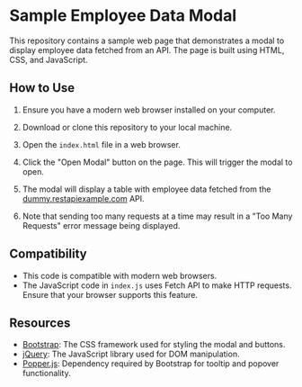 # Sample Employee Data Modal

This repository contains a sample web page that demonstrates a modal to display employee data fetched from an API. The page is built using HTML, CSS, and JavaScript.

## How to Use

1. Ensure you have a modern web browser installed on your computer.

2. Download or clone this repository to your local machine.

3. Open the `index.html` file in a web browser.

4. Click the "Open Modal" button on the page. This will trigger the modal to open.

5. The modal will display a table with employee data fetched from the [dummy.restapiexample.com](https://dummy.restapiexample.com/api/v1/employees) API.

6. Note that sending too many requests at a time may result in a "Too Many Requests" error message being displayed.

## Compatibility

- This code is compatible with modern web browsers.
- The JavaScript code in `index.js` uses Fetch API to make HTTP requests. Ensure that your browser supports this feature.

## Resources

- [Bootstrap](https://getbootstrap.com): The CSS framework used for styling the modal and buttons.
- [jQuery](https://jquery.com): The JavaScript library used for DOM manipulation.
- [Popper.js](https://popper.js.org): Dependency required by Bootstrap for tooltip and popover functionality.
